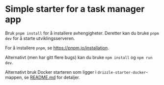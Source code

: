 # Simple starter for a task manager app

Bruk `pnpm install` for å installere avhengigheter.
Deretter kan du bruke `pnpm dev` for å starte utviklingsserveren.

For å installere `pnpm`, se https://pnpm.io/installation.

Alternativt (men har gitt flere bugs) kan du bruke `npm install` og `npm run dev`.

Alternativt bruk Docker starteren som ligger i `drizzle-starter-docker`-mappen, se [README.md](../drizzle-starter-docker/README.md) for detaljer.
